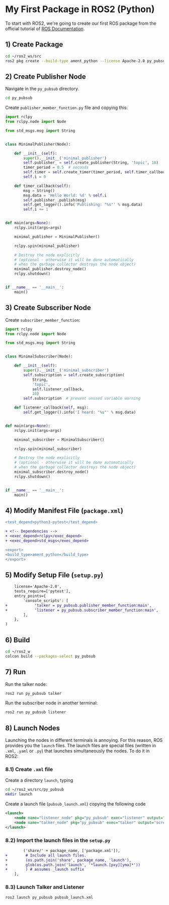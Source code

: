 # My First Package in ROS2 (Python)
To start with ROS2, we're going to create our first ROS package from the official tutorial of [ROS Documentation](https://docs.ros.org/en/jazzy/Tutorials/Beginner-Client-Libraries/Writing-A-Simple-Py-Publisher-And-Subscriber.html).

## 1) Create Package
```bash
cd ~/ros2_ws/src
ros2 pkg create --build-type ament_python --license Apache-2.0 py_pubsub
```

## 2) Create Publisher Node
Navigate in the `py_pubsub` directory.
```bash
cd py_pubsub
```
Create `publisher_member_function.py` file and copying this:
```python
import rclpy
from rclpy.node import Node

from std_msgs.msg import String


class MinimalPublisher(Node):

    def __init__(self):
        super().__init__('minimal_publisher')
        self.publisher_ = self.create_publisher(String, 'topic', 10)
        timer_period = 0.5  # seconds
        self.timer = self.create_timer(timer_period, self.timer_callback)
        self.i = 0

    def timer_callback(self):
        msg = String()
        msg.data = 'Hello World: %d' % self.i
        self.publisher_.publish(msg)
        self.get_logger().info('Publishing: "%s"' % msg.data)
        self.i += 1


def main(args=None):
    rclpy.init(args=args)

    minimal_publisher = MinimalPublisher()

    rclpy.spin(minimal_publisher)

    # Destroy the node explicitly
    # (optional - otherwise it will be done automatically
    # when the garbage collector destroys the node object)
    minimal_publisher.destroy_node()
    rclpy.shutdown()


if __name__ == '__main__':
    main()
```

## 3) Create Subscriber Node
Create `subscriber_member_function`:
```python
import rclpy
from rclpy.node import Node

from std_msgs.msg import String


class MinimalSubscriber(Node):

    def __init__(self):
        super().__init__('minimal_subscriber')
        self.subscription = self.create_subscription(
            String,
            'topic',
            self.listener_callback,
            10)
        self.subscription  # prevent unused variable warning

    def listener_callback(self, msg):
        self.get_logger().info('I heard: "%s"' % msg.data)


def main(args=None):
    rclpy.init(args=args)

    minimal_subscriber = MinimalSubscriber()

    rclpy.spin(minimal_subscriber)

    # Destroy the node explicitly
    # (optional - otherwise it will be done automatically
    # when the garbage collector destroys the node object)
    minimal_subscriber.destroy_node()
    rclpy.shutdown()


if __name__ == '__main__':
    main()
```

## 4) Modify Manifest File (`package.xml`)
```diff
<test_depend>python3-pytest</test_depend>

+ <!-- Dependencies -->
+ <exec_depend>rclpy</exec_depend>
+ <exec_depend>std_msgs</exec_depend>

<export>
<build_type>ament_python</build_type>
</export>
```

## 5) Modify Setup File (`setup.py`)
```diff
    license='Apache-2.0',
    tests_require=['pytest'],
    entry_points={
        'console_scripts': [
+            'talker = py_pubsub.publisher_member_function:main',
+            'listener = py_pubsub.subscriber_member_function:main',
        ],
    },
)
```

## 6) Build
```bash
cd ~/ros2_w
colcon build --packages-select py_pubsub
```

## 7) Run
Run the talker node:
```bash
ros2 run py_pubsub talker
```
Run the subscriber node in another terminal:
```bash
ros2 run py_pubsub listener
```

## 8) Launch Nodes
Launching the nodes in different terminals is annoying. For this reason, ROS provides you the `launch` files. The launch files are special files (written in `.xml`, `.yaml` or `.py`) that launches simultaneously the nodes. To do it in ROS2:

### 8.1) Create `.xml` file
Create a directory `launch`, typing
```bash
cd ~/ros2_ws/src/py_pubsub
mkdir launch
```
Create a launch file (`pubsub_launch.xml`) copying the following code
```xml
<launch>
    <node name="listener_node" pkg="py_pubsub" exec="listener" output="screen"/>
    <node name="talker_node" pkg="py_pubsub" exec="talker" output="screen"/>
</launch>
```

### 8.2) Import the launch files in the `setup.py`
```diff
        ('share/' + package_name, ['package.xml']),
+        # Include all launch files.
+        (os.path.join('share', package_name, 'launch'),
+        glob(os.path.join('launch', '*launch.[pxy][yma]*'))
+        ) # assumes _launch suffix
    ],
```

### 8.3) Launch Talker and Listener
```bash
ros2 launch py_pubsub pubsub_launch.xml
```

